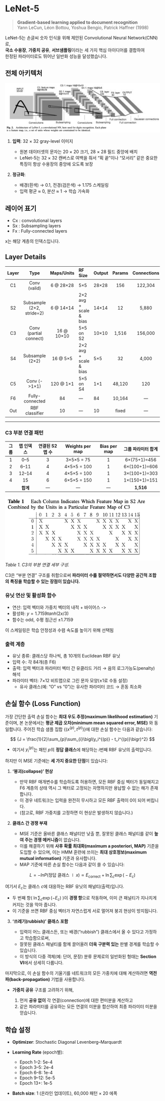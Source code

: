 # LeNet-5

> **Gradient-based learning applied to document recognition**  
> Yann LeCun, Léon Bottou, Yoshua Bengio, Patrick Haffner (1998)

LeNet-5는 손글씨 숫자 인식을 위해 제안된 Convolutional Neural Network(CNN)로,  
**국소 수용장**, **가중치 공유**, **서브샘플링**이라는 세 가지 핵심 아이디어를 결합하여  
한정된 파라미터로도 뛰어난 일반화 성능을 달성했습니다.

## 전체 아키텍처

![LeNet-5 Architecture](/assets/img/lenet-5.png)

1. **입력**: 32 × 32 gray-level 이미지  
   - 원본 데이터셋의 문자는 20 × 20 크기, 28 × 28 필드 중앙에 배치  
   - LeNet-5는 32 × 32 캔버스로 여백을 줘서 “획 끝”이나 “모서리” 같은 중요한 특징이 항상 수용장의 중앙에 오도록 보장  

2. **정규화**:  
   - 배경(흰색) → 0.1, 전경(검은색) → 1.175 스케일링  
   - 입력 평균 ≈ 0, 분산 ≈ 1 → 학습 가속화

## 레이어 표기

- Cx : convolutional layers
- Sx : Subsampling layers
- Fx : Fully-connected layers

x는 해당 계층의 인덱스입니다.

## Layer Details

| Layer | Type                   | Maps/Units | RF Size     | Output   | Params | Connections |
|:-----:|:----------------------:|:----------:|:------------|:---------|:------:|:-----------:|
| C1    | Conv (valid)           | 6 @ 28×28  | 5×5         | 28×28    | 156    | 122,304     |
| S2    | Subsample (2×2, stride=2) | 6 @ 14×14  | 2×2 avg + scale & bias | 14×14 | 12     | 5,880       |
| C3    | Conv (partial connect) | 16 @ 10×10 | 5×5 on S2   | 10×10    | 1,516  | 156,000     |
| S4    | Subsample (2×2)        | 16 @ 5×5   | 2×2 avg + scale & bias | 5×5   | 32     | 4,000       |
| C5    | Conv (->1×1)            | 120 @ 1×1  | 5×5 on S4   | 1×1      | 48,120 | 120         |
| F6    | Fully-connected        | 84         | —           | 84       | 10,164 | —           |
| Out   | RBF classifier         | 10         | —           | 10       | fixed | —           |

---

### C3 부분 연결 패턴

| 그룹 | 맵 인덱스 | 연결된 S2 맵 수 | Weights per map | Bias per map | 그룹 파라미터 합계 |
|:----:|:---------:|:--------------:|:---------------:|:-----------:|:------------------:|
| 1    | 0–5       | 3              | 3×5×5 = 75      | 1           | 6×(75+1)=456       |
| 2    | 6–11      | 4              | 4×5×5 = 100     | 1           | 6×(100+1)=606      |
| 3    | 12–14     | 4              | 4×5×5 = 100     | 1           | 3×(100+1)=303      |
| 4    | 15        | 6              | 6×5×5 = 150     | 1           | 1×(150+1)=151      |
|      | **합계**  | —              | —               | —           | **1,516**          |

![](/assets/img/lenet-table1.png)  
*Table 1. C3의 부분 연결 세부 구성.*

C3은 “부분 연결” 구조를 취함으로써 **파라미터 수를 절약하면서도 다양한 공간적 조합의 특징을 학습할 수 있는 장점이 있습니다.**

### 유닛 연산 및 활성화 함수

- 연산: 입력 벡터와 가중치 벡터의 내적 + 바이어스 -> 
- 활성화: $y = 1.7159tanh(2x/3)$
- 함수는 odd, 수평 점근선 ±1.7159

이 스케일링은 학습 안정성과 수렴 속도를 높이기 위해 선택됨

### 출력 계층
- 유닛 종류: 클래스당 하나씩, 총 10개의 Euclidean RBF 유닛
- 입력 수: 각 84개(층 F6)
- 출력: 입력 벡터과 파라미터 벡터 간 유클리드 거리 → 음의 로그가능도(penalty) 해석
- 파라미터 벡터: 7×12 비트맵으로 그린 문자 모양(±1로 수동 설정)
    - 유사 클래스(예: “O” vs “0”)는 유사한 파라미터 코드 → 혼동 최소화 

## 손실 함수 (Loss Function)

가장 간단한 출력 손실 함수는 **최대 우도 추정(maximum likelihood estimation)** 기준이며, 본 논문에서는 **평균 제곱 오차(minimum mean squared error, MSE)** 와 동일합니다. 주어진 학습 샘플 집합 $\{(x^{(p)},\,t^{(p)})\}$에 대한 손실 함수는 다음과 같습니다:

$$
{J = \frac{1}{2}\sum_{p}\sum_{i}\bigl(y_i^{(p)} - t_i^{(p)}\bigr)^2}
$$

* 여기서 $y_i^{(p)}$는 패턴 $p$의 **정답 클래스**에 해당하는 $i$번째 RBF 유닛의 출력입니다.

하지만 이 MSE 기준에는 **세 가지 중요한 단점**이 있습니다:

1. **‘붕괴(collapse)’ 현상**

   * 만약 RBF 매개변수를 학습하도록 허용하면, 모든 RBF 중심 벡터가 동일해지고 F6 계층의 상태 역시 그 벡터로 고정되는 자명하지만 용납할 수 없는 해가 존재합니다.
   * 이 경우 네트워크는 입력을 완전히 무시하고 모든 RBF 출력이 0이 되어 버립니다.
   * (참고로, RBF 가중치를 고정하면 이 현상은 발생하지 않습니다.)

2. **클래스 간 경쟁 부재**

   * MSE 기준은 올바른 클래스 패널티만 낮출 뿐, 잘못된 클래스 패널티를 같이 **높여 주는 경쟁 메커니즘**이 없습니다.
   * 이를 해결하기 위해 **사후 확률 최대화(maximum a posteriori, MAP)** 기준을 도입할 수 있으며, 이는 HMM 훈련에 쓰이는 **최대 상호정보(maximum mutual information)** 기준과 유사합니다.
   * MAP 기준에 따른 손실 함수는 다음과 같이 쓸 수 있습니다:

$$
  {L = -ln P(\text{정답 클래스}\mid x)\propto E_{\text{correct}} +\ln\sum_{c}\exp\bigl(-E_{c}\bigr)}
$$

   여기서 $E_c$는 클래스 $c$에 대응하는 RBF 유닛의 패널티(출력)입니다.
   * 두 번째 항( $\ln\sum_{c}\exp(-E_c)$ )이 **경쟁 항**으로 작동하며, 이미 큰 패널티가 지나치게 커지는 것을 막아 줍니다.
   * 이 기준을 쓰면 RBF 중심 벡터가 자연스럽게 서로 멀어져 붕괴 현상이 방지됩니다.

3. **‘쓰레기(rubbish)’ 클래스 포함**

   * 입력이 어느 클래스든, 또는 배경(“rubbish”) 클래스에서 올 수 있다고 가정하고 학습함으로써,
   * 잘못된 클래스 패널티를 함께 끌어올려 **더욱 구분력 있는** 판별 경계를 학습할 수 있습니다.
   * 이 방식의 다중 객체(예: 단어, 문장) 분류 문제로의 일반화된 형태는 **Section VI**에서 상세히 다룹니다.

마지막으로, 이 손실 함수의 기울기를 네트워크의 모든 가중치에 대해 계산하려면 **역전파(back-propagation)** 기법을 사용합니다.

* **가중치 공유** 구조를 고려하기 위해,

  1. 먼저 **공유 없이** 각 연결(connection)에 대한 편미분을 계산하고
  2. 같은 파라미터를 공유하는 모든 연결의 미분을 합산하여 최종 파라미터 미분을 얻습니다.


## 학습 설정

- **Optimizer**: Stochastic Diagonal Levenberg–Marquardt  
- **Learning Rate** (epoch별):  
    - Epoch 1–2: 5e-4
    - Epoch 3–5: 2e-4
    - Epoch 6–8: 1e-4
    - Epoch 9–12: 5e-5
    - Epoch 13+: 1e-5

- **Batch size**: 1 (온라인 업데이트), 60,000 패턴 × 20 에폭
